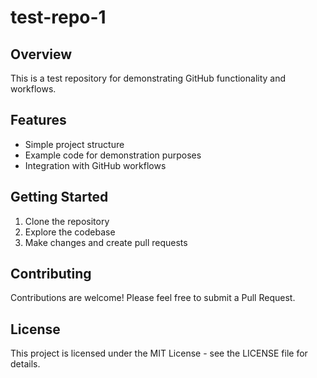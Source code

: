 # test-repo-1

## Overview
This is a test repository for demonstrating GitHub functionality and workflows.

## Features
- Simple project structure
- Example code for demonstration purposes
- Integration with GitHub workflows

## Getting Started
1. Clone the repository
2. Explore the codebase
3. Make changes and create pull requests

## Contributing
Contributions are welcome! Please feel free to submit a Pull Request.

## License
This project is licensed under the MIT License - see the LICENSE file for details.

